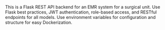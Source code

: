 <!-- Use this file to provide workspace-specific custom instructions to Copilot. For more details, visit https://code.visualstudio.com/docs/copilot/copilot-customization#_use-a-githubcopilotinstructionsmd-file -->

This is a Flask REST API backend for an EMR system for a surgical unit. Use Flask best practices, JWT authentication, role-based access, and RESTful endpoints for all models. Use environment variables for configuration and structure for easy Dockerization.

